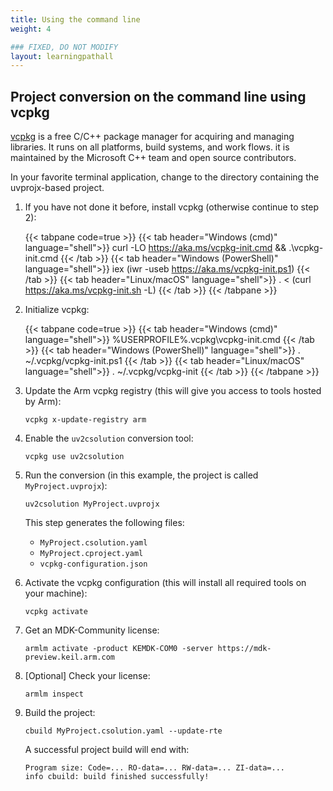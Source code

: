 ```yaml
---
title: Using the command line
weight: 4

### FIXED, DO NOT MODIFY
layout: learningpathall
---
```


## Project conversion on the command line using vcpkg

[vcpkg](https://vcpkg.io/en/index.html) is a free C/C++ package manager for acquiring and managing libraries. It runs on all platforms, build systems, and work flows. it is maintained by the Microsoft C++ team and open source contributors.

In your favorite terminal application, change to the directory containing the uvprojx-based project.

1. If you have not done it before, install vcpkg (otherwise continue to step 2):

   {{< tabpane code=true >}}
     {{< tab header="Windows (cmd)" language="shell">}}
   curl -LO https://aka.ms/vcpkg-init.cmd && .\vcpkg-init.cmd
     {{< /tab >}}
     {{< tab header="Windows (PowerShell)" language="shell">}}
   iex (iwr -useb https://aka.ms/vcpkg-init.ps1)
     {{< /tab >}}
     {{< tab header="Linux/macOS" language="shell">}}
   . < (curl https://aka.ms/vcpkg-init.sh -L)
     {{< /tab >}}
   {{< /tabpane >}}

1. Initialize vcpkg:

   {{< tabpane code=true >}}
     {{< tab header="Windows (cmd)" language="shell">}}
   %USERPROFILE%\.vcpkg\vcpkg-init.cmd
     {{< /tab >}}
     {{< tab header="Windows (PowerShell)" language="shell">}}
   . ~/.vcpkg/vcpkg-init.ps1
     {{< /tab >}}
     {{< tab header="Linux/macOS" language="shell">}}
   . ~/.vcpkg/vcpkg-init
     {{< /tab >}}
   {{< /tabpane >}}

2. Update the Arm vcpkg registry (this will give you access to tools hosted by Arm):

   ```shell
   vcpkg x-update-registry arm
   ```

3. Enable the `uv2csolution` conversion tool:

   ```shell
   vcpkg use uv2csolution
   ```

4. Run the conversion (in this example, the project is called `MyProject.uvprojx`):

   ```shell
   uv2csolution MyProject.uvprojx
   ```

   This step generates the following files:
   - `MyProject.csolution.yaml`
   - `MyProject.cproject.yaml`
   - `vcpkg-configuration.json`

5. Activate the vcpkg configuration (this will install all required tools on your machine):

   ```shell
   vcpkg activate
   ```

5. Get an MDK-Community license:

   ```shell
   armlm activate -product KEMDK-COM0 -server https://mdk-preview.keil.arm.com
   ```

5. [Optional] Check your license:

   ```shell
   armlm inspect
   ```

6. Build the project:

   ```shell
   cbuild MyProject.csolution.yaml --update-rte
   ```

   A successful project build will end with:

   ```output
   Program size: Code=... RO-data=... RW-data=... ZI-data=...
   info cbuild: build finished successfully!
   ```
